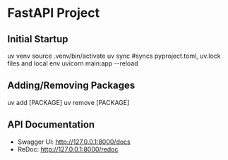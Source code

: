 # FastAPI Project

## Initial Startup
uv venv
source .venv/bin/activate
uv sync #syncs pyproject.toml, uv.lock files and local env
uvicorn main:app --reload

## Adding/Removing Packages
uv add [PACKAGE]
uv remove [PACKAGE]

## API Documentation
- Swagger UI: http://127.0.0.1:8000/docs
- ReDoc: http://127.0.0.1:8000/redoc